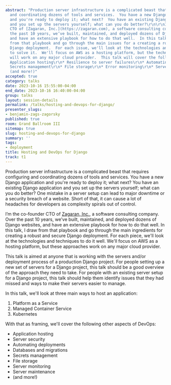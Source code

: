 ```yaml
---
abstract: "Production server infrastructure is a complicated beast that requires configuring
  and coordinating dozens of tools and services.  You have a new Django application
  and you're ready to deploy it; what next?  You have an existing Django application
  and you set up the servers yourself; what can you do better?\r\n\r\nI’m the co-founder
  CTO of [Zagaran, Inc.](https://zagaran.com), a software consulting company.  Over
  the past 10 years, we’ve built, maintained, and deployed dozens of Django websites,
  and have an extensive playbook for how to do that well.  In this talk, we'll draw
  from that playbook and go through the main issues for a creating a robust and secure
  Django deployment.  For each issue, we'll look at the technologies and techniques
  to solve it.  We'll focus on AWS as a hosting platform, but the techniques at play
  will work on any major cloud provider.  This talk will cover the following:\r\n*
  Application hosting\r\n* Resilience to server failures\r\n* Automating deployment\r\n*
  Secrets management\r\n* File storage\r\n* Error monitoring\r\n* Server maintenance\r\n*
  (and more!)"
accepted: true
category: talks
date: 2023-10-16 15:55:00-04:00
end_date: 2023-10-16 16:40:00-04:00
group: talks
layout: session-details
permalink: /talks/hosting-and-devops-for-django/
presenter_slugs:
- benjamin-zags-zagorsky
published: true
room: Grand Ballroom III
sitemap: true
slug: hosting-and-devops-for-django
summary: ''
tags:
- deployment
title: Hosting and DevOps for Django
track: t1
---
```


Production server infrastructure is a complicated beast that requires configuring and coordinating dozens of tools and services.  You have a new Django application and you're ready to deploy it; what next?  You have an existing Django application and you set up the servers yourself; what can you do better?  One mistake in a server setup can lead to major downtime or a security breach of a website.  Short of that, it can cause a lot of headaches for developers as complexity spirals out of control.

I’m the co-founder CTO of [Zagaran, Inc.](https://zagaran.com), a software consulting company.  Over the past 10 years, we’ve built, maintained, and deployed dozens of Django websites, and have an extensive playbook for how to do that well.  In this talk, I draw from that playbook and go through the main ingredients for creating a robust and secure Django deployment.  For each piece, we'll look at the technologies and techniques to do it well.  We'll focus on AWS as a hosting platform, but these approaches work on any major cloud provider.

This talk is aimed at anyone that is working with the servers and/or deployment process of a production Django project.  For people setting up a new set of servers for a Django project, this talk should be a good overview of the approach they need to take.  For people with an existing server setup for a Django project, this talk should help them identify issues that they had missed and ways to make their servers easier to manage.

In this talk, we'll look at three main ways to host an application:
1. Platform as a Service
2. Managed Container Service
3. Kubernetes

With that as framing, we'll cover the following other aspects of DevOps:
* Application hosting
* Server security
* Automating deployments
* Databases and migrations
* Secrets management
* File storage
* Server monitoring
* Server maintenance
* (and more!)
